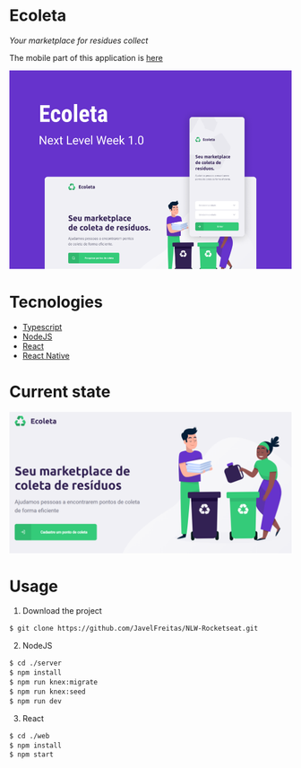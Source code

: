 # Ecoleta
*Your marketplace for residues collect*


The mobile part of this application is [here](https://github.com/JavelFreitas/Ecoleta-mobile-nlw-rocketseat)

<img src='images/Capa.png'>

# Tecnologies 

- [Typescript](https://www.typescriptlang.org/)
- [NodeJS](https://nodejs.org/en/)
- [React](https://pt-br.reactjs.org/)
- [React Native](https://reactnative.dev/)


# Current state

<img src='images/Capturar.PNG'>

# Usage

1. Download the project

```bash
$ git clone https://github.com/JavelFreitas/NLW-Rocketseat.git 
```

2. NodeJS

```bash
$ cd ./server
$ npm install
$ npm run knex:migrate
$ npm run knex:seed
$ npm run dev
```

3. React

```bash
$ cd ./web
$ npm install
$ npm start
```
